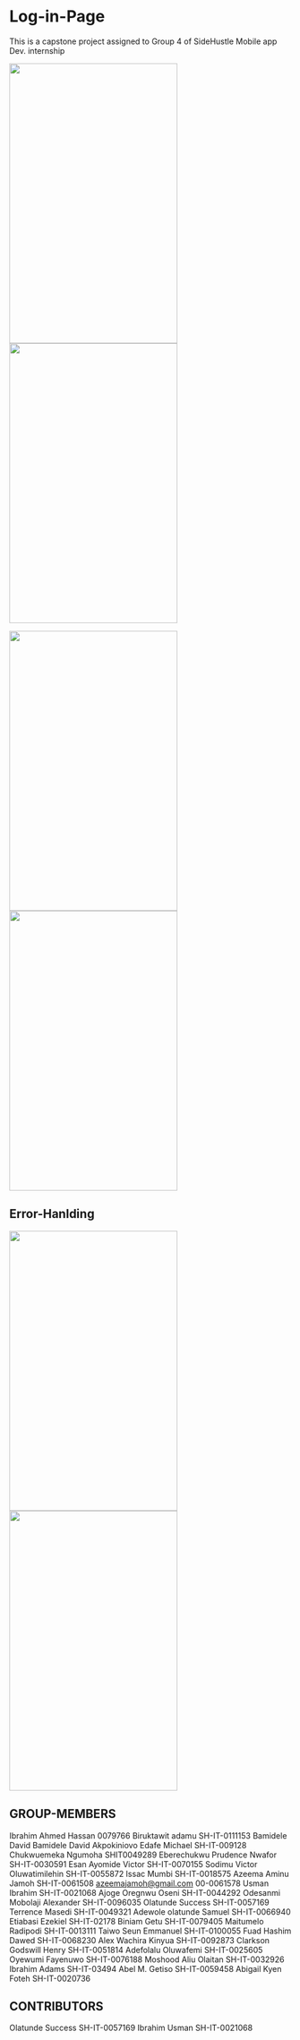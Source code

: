 # Log-in-Page

This is a capstone project assigned to Group 4 of SideHustle Mobile app Dev. internship

<img src="https://raw.githubusercontent.com/codewithuzi/login/master/1.png" width="300" height="500" />  <img src="https://raw.githubusercontent.com/codewithuzi/login/master/2.png" width="300" height="500" />


<img src="https://raw.githubusercontent.com/codewithuzi/login/master/3.png" width="300" height="500" />  <img src="https://raw.githubusercontent.com/codewithuzi/login/master/4.png" width="300" height="500" />



## Error-Hanlding

<img src="https://raw.githubusercontent.com/codewithuzi/login/master/5.png" width="300" height="500" />  <img src="https://raw.githubusercontent.com/codewithuzi/login/master/6.png" width="300" height="500" />



## GROUP-MEMBERS
Ibrahim Ahmed Hassan 0079766
Biruktawit adamu SH-IT-0111153
Bamidele David Bamidele David
Akpokiniovo Edafe Michael SH-IT-009128
Chukwuemeka Ngumoha SHIT0049289
Eberechukwu Prudence Nwafor SH-IT-0030591
Esan Ayomide Victor SH-IT-0070155
Sodimu Victor Oluwatimilehin SH-IT-0055872
Issac Mumbi SH-IT-0018575
Azeema Aminu Jamoh SH-IT-0061508
azeemajamoh@gmail.com 00-0061578
Usman Ibrahim SH-IT-0021068
Ajoge Oregnwu Oseni SH-IT-0044292
Odesanmi Mobolaji Alexander SH-IT-0096035
Olatunde Success SH-IT-0057169
Terrence Masedi SH-IT-0049321
Adewole olatunde Samuel SH-IT-0066940
Etiabasi Ezekiel SH-IT-02178
Biniam Getu SH-IT-0079405
Maitumelo Radipodi SH-IT-0013111
Taiwo Seun Emmanuel SH-IT-0100055
Fuad Hashim Dawed SH-IT-0068230
Alex Wachira Kinyua SH-IT-0092873
Clarkson Godswill Henry SH-IT-0051814
Adefolalu Oluwafemi SH-IT-0025605
Oyewumi Fayenuwo SH-IT-0076188
Moshood Aliu Olaitan SH-IT-0032926
Ibrahim Adams SH-IT-03494
Abel M. Getiso SH-IT-0059458
Abigail Kyen Foteh SH-IT-0020736

## CONTRIBUTORS
Olatunde Success SH-IT-0057169
Ibrahim Usman SH-IT-0021068


